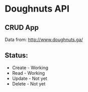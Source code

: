# Doughnuts API

## CRUD App

Data from:
http://www.doughnuts.ga/

## Status:

- Create - Working
- Read - Working
- Update - Not yet
- Delete - Not yet
